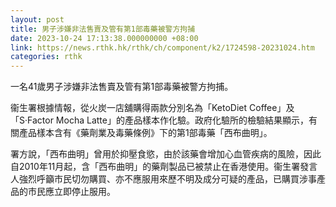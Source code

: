 ```yaml
---
layout: post
title: 男子涉嫌非法售賣及管有第1部毒藥被警方拘捕
date: 2023-10-24 17:13:38.000000000 +08:00
link: https://news.rthk.hk/rthk/ch/component/k2/1724598-20231024.htm
categories: rthk
---
```


一名41歲男子涉嫌非法售賣及管有第1部毒藥被警方拘捕。

衞生署根據情報，從火炭一店舖購得兩款分別名為「KetoDiet Coffee」及「S·Factor Mocha Latte」的產品樣本作化驗。政府化驗所的檢驗結果顯示，有關產品樣本含有《藥劑業及毒藥條例》下的第1部毒藥「西布曲明」。

署方說，「西布曲明」曾用於抑壓食慾，由於該藥會增加心血管疾病的風險，因此自2010年11月起，含「西布曲明」的藥劑製品已被禁止在香港使用。衞生署發言人強烈呼籲市民切勿購買、亦不應服用來歷不明及成分可疑的產品，已購買涉事產品的市民應立即停止服用。
